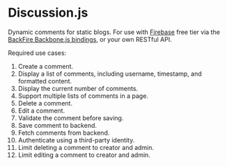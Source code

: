 Discussion.js
==========

Dynamic comments for static blogs. For use with [Firebase](https://www.firebase.com) free tier via the [BackFire Backbone.js bindings](https://github.com/firebase/backfire), or your own RESTful API.

Required use cases:

1. Create a comment.
1. Display a list of comments, including username, timestamp, and formatted content.
1. Display the current number of comments.
1. Support multiple lists of comments in a page.
1. Delete a comment.
1. Edit a comment.
1. Validate the comment before saving.
1. Save comment to backend.
1. Fetch comments from backend.
1. Authenticate using a third-party identity.
1. Limit deleting a comment to creator and admin.
1. Limit editing a comment to creator and admin.
